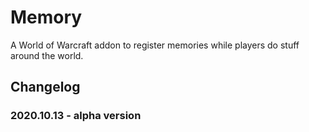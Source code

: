 # Memory

A World of Warcraft addon to register memories while players do stuff around the world.

## Changelog

### 2020.10.13 - alpha version
